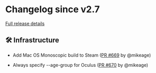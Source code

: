 # Changelog since v2.7

[Full release details](https://github.com/icosa-foundation/open-brush/compare/v2.7...410ed334af3a5de1e90716e8d28d15e7a080157e)

## 🛠️ Infrastructure

- Add Mac OS Monoscopic build to Steam ([PR #669](https://github.com/icosa-foundation/open-brush/pull/669) by @mikeage)

- Always specify --age-group for Oculus ([PR #670](https://github.com/icosa-foundation/open-brush/pull/670) by @mikeage)





